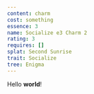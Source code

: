 ```yaml
---
content: charm
cost: something
essence: 3
name: Socialize e3 Charm 2
rating: 3
requires: []
splat: Second Sunrise
trait: Socialize
tree: Enigma
---
```


Hello **world**!
